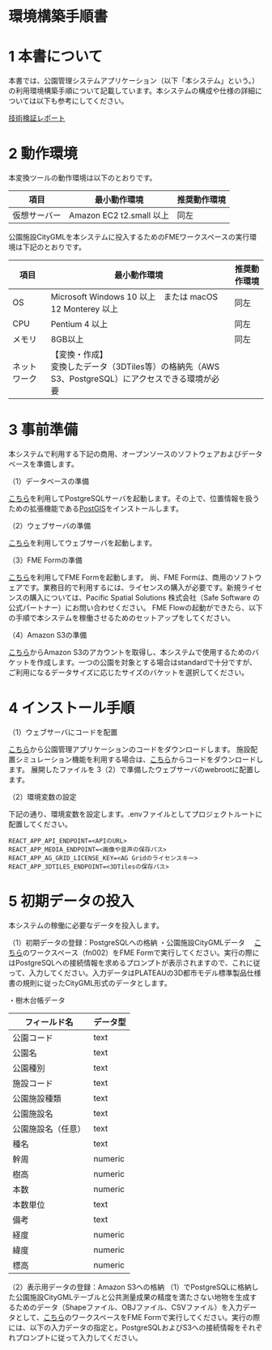 # 環境構築手順書

# 1 本書について

本書では、公園管理システムアプリケーション（以下「本システム」という。）の利用環境構築手順について記載しています。本システムの構成や仕様の詳細については以下も参考にしてください。

[技術検証レポート](https://www.mlit.go.jp/plateau/file/libraries/doc/xxxxxx)

# 2 動作環境

本変換ツールの動作環境は以下のとおりです。

| 項目               | 最小動作環境                                                                                                                                                                                                                                                                                                                                    | 推奨動作環境                   | 
| ------------------ | ----------------------------------------------------------------------------------------------------------------------------------------------------------------------------------------------------------------------------------------------------------------------------------------------------------------------------------------------- | ------------------------------ | 
| 仮想サーバー                 | Amazon EC2 t2.small 以上                                                                                                                                                                                                                                                                                                                  |  同左 | 
  
  公園施設CityGMLを本システムに投入するためのFMEワークスペースの実行環境は下記のとおりです。
  
| 項目               | 最小動作環境                                                                                                                                                                                                                                                                                                                                    | 推奨動作環境                   | 
| ------------------ | ----------------------------------------------------------------------------------------------------------------------------------------------------------------------------------------------------------------------------------------------------------------------------------------------------------------------------------------------- | ------------------------------ | 
| OS                 | Microsoft Windows 10 以上　または macOS 12 Monterey 以上                                                                                                                                                                                                                                                                                                                  |  同左 | 
| CPU                | Pentium 4 以上                                                                                                                                                                                                                                                                                                                               | 同左              | 
| メモリ             | 8GB以上                                                                                                                                                                                                                                                                                                                                         | 同左                        |                  | 
| ネットワーク       | 【変換・作成】<br>変換したデータ（3DTiles等）の格納先（AWS S3、PostgreSQL）にアクセスできる環境が必要                            | 



# 3 事前準備

本システムで利用する下記の商用、オープンソースのソフトウェアおよびデータベースを準備します。

（1）データベースの準備

[こちら](https://github.com/postgres/postgres)を利用してPostgreSQLサーバを起動します。その上で、位置情報を扱うための拡張機能である[PostGIS](https://github.com/postgis/postgis)をインストールします。

（2）ウェブサーバの準備

[こちら](https://httpd.apache.org/)を利用してウェブサーバを起動します。

（3）FME Formの準備

[こちら](https://safe.com/)を利用してFME Formを起動します。
尚、FME Formは、商用のソフトウェアです。業務目的で利用するには、ライセンスの購入が必要です。新規ライセンスの購入については、Pacific Spatial Solutions 株式会社（Safe Software の公式パートナー）にお問い合わせください。
FME Flowの起動ができたら、以下の手順で本システムを稼働させるためのセットアップをしてください。

（4）Amazon S3の準備

[こちら](https://aws.amazon.com/jp/s3/)からAmazon S3のアカウントを取得し、本システムで使用するためのバケットを作成します。一つの公園を対象とする場合はstandardで十分ですが、ご利用になるデータサイズに応じたサイズのバケットを選択してください。


# 4 インストール手順
（1）ウェブサーバにコードを配置

[こちら](https://github.com/Project-PLATEAU/Park-facility-management-system/tree/main/admin-web/src)から公園管理アプリケーションのコードをダウンロードします。
施設配置シミュレーション機能を利用する場合は、[こちら](https://github.com/Project-PLATEAU/Park-facility-management-system/tree/main/relocation-web/src)からコードをダウンロードします。
展開したファイルを 3（2）で準備したウェブサーバのwebrootに配置します。

（2）環境変数の設定

下記の通り、環境変数を設定します。.envファイルとしてプロジェクトルートに配置してください。

`REACT_APP_API_ENDPOINT=<APIのURL>`<br>
`REACT_APP_MEDIA_ENDPOINT=<画像や音声の保存パス>`<br>
`REACT_APP_AG_GRID_LICENSE_KEY=<AG Gridのライセンスキー>`<br>
`REACT_APP_3DTILES_ENDPOINT=<3DTilesの保存パス>`


# 5 初期データの投入

本システムの稼働に必要なデータを投入します。

（1）初期データの登録：PostgreSQLへの格納
・公園施設CityGMLデータ
　[こちら](https://github.com/Project-PLATEAU/Park-facility-management-system/blob/main/workspaces/)のワークスペース（fn002）をFME Formで実行してください。実行の際にはPostgreSQLへの接続情報を求めるプロンプトが表示されますので、これに従って、入力してください。入力データはPLATEAUの3D都市モデル標準製品仕様書の規則に従ったCityGML形式のデータとします。 

・樹木台帳データ

| フィールド名       | データ型  |
| ------------------ | -------- |
| 公園コード        | text     |
| 公園名          | text     |
| 公園種別        | text     |
| 施設コード        | text     |
| 公園施設種類      | text     |
| 公園施設名      | text     |
| 公園施設名（任意）| text     |
| 種名            | text     |
| 幹周            | numeric  |
| 樹高            | numeric  |
| 本数            | numeric  |
| 本数単位        | text     |
| 備考            | text     |
| 経度            | numeric  |
| 緯度            | numeric  |
| 標高            | numeric  |


（2）表示用データの登録：Amazon S3への格納
（1）でPostgreSQLに格納した公園施設CityGMLテーブルと公共測量成果の精度を満たさない地物を生成するためのデータ（Shapeファイル、OBJファイル、CSVファイル）を入力データとして、[こちら](https://github.com/Project-PLATEAU/Park-facility-management-system/blob/main/workspaces/fn002_可視化用データ変換処理.fmw)のワークスペースをFME Formで実行してください。実行の際には、以下の入力データの指定と。PostgreSQLおよびS3への接続情報をそれぞれプロンプトに従って入力してください。

